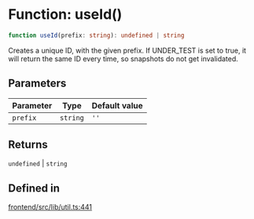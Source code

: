 # Function: useId()

```ts
function useId(prefix: string): undefined | string
```

Creates a unique ID, with the given prefix.
If UNDER_TEST is set to true, it will return the same ID every time, so snapshots do not get invalidated.

## Parameters

| Parameter | Type | Default value |
| ------ | ------ | ------ |
| `prefix` | `string` | `''` |

## Returns

`undefined` \| `string`

## Defined in

[frontend/src/lib/util.ts:441](https://github.com/headlamp-k8s/headlamp/blob/2481a1c9f2b4a69a9320466e7a455215b14b97b0/frontend/src/lib/util.ts#L441)
